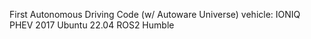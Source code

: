 First Autonomous Driving Code (w/ Autoware Universe) 
vehicle: IONIQ PHEV 2017
Ubuntu 22.04
ROS2 Humble
